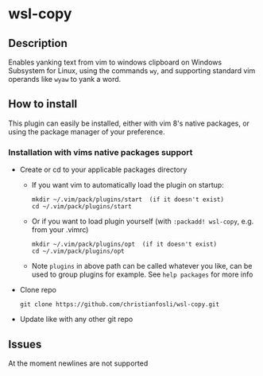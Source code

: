 # wsl-copy

## Description

Enables yanking text from vim to windows clipboard on Windows Subsystem for Linux,
using the commands `wy`, and supporting standard vim operands like `wyaw` to yank a word.

## How to install

This plugin can easily be installed, either with vim 8's native packages,
or using the package manager of your preference.

### Installation with vims native packages support

* Create or cd to your applicable packages directory

  * If you want vim to automatically load the plugin on startup:

      ```
      mkdir ~/.vim/pack/plugins/start  (if it doesn't exist)
      cd ~/.vim/pack/plugins/start
      ```

  * Or if you want to load plugin yourself (with `:packadd! wsl-copy`,
    e.g. from your .vimrc)

      ```
      mkdir ~/.vim/pack/plugins/opt  (if it doesn't exist)
      cd ~/.vim/pack/plugins/opt
      ```

  * Note `plugins` in above path can be called whatever you like,
    can be used to group plugins for example. See `help packages` for more info

* Clone repo

    ```
    git clone https://github.com/christianfosli/wsl-copy.git
    ```

* Update like with any other git repo 

## Issues

At the moment newlines are not supported
